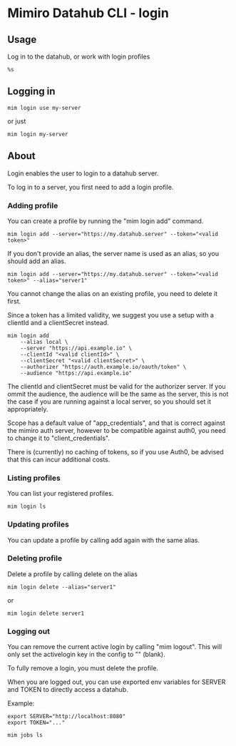 # Mimiro Datahub CLI - login

## Usage

Log in to the datahub, or work with login profiles
```
%s
```

## Logging in

```
mim login use my-server
```
or just
```
mim login my-server
```

## About

Login enables the user to login to a datahub server.

To log in to a server, you first need to add a login profile.

### Adding profile

You can create a profile by running the "mim login add" command.

```
mim login add --server="https://my.datahub.server" --token="<valid token>"
```

If you don't provide an alias, the server name is used as an alias, so you should
add an alias.

```
mim login add --server="https://my.datahub.server" --token="<valid token>" --alias="server1"
```

You cannot change the alias on an existing profile, you need to delete it first.

Since a token has a limited validity, we suggest you use a setup with a clientId and a clientSecret
instead.

```
mim login add 
    --alias local \
    --server "https://api.example.io" \
    --clientId "<valid clientId>" \
    --clientSecret "<valid clientSecret>" \
    --authorizer "https://auth.example.io/oauth/token" \
    --audience "https://api.example.io"
```

The clientId and clientSecret must be valid for the authorizer server. If you ommit the audience, the audience will be
the same as the server, this is not the case if you are running against a local server, so you should set it appropriately.

Scope has a default value of "app_credentials", and that is correct against the mimiro auth server, however to be compatible
against auth0, you need to change it to "client_credentials".

There is (currently) no caching of tokens, so if you use Auth0, be advised that this can incur additional costs.


### Listing profiles

You can list your registered profiles.

```
mim login ls
```

### Updating profiles

You can update a profile by calling add again with the same alias.

### Deleting profile

Delete a profile by calling delete on the alias

```
mim login delete --alias="server1"
```
or
```
mim login delete server1
```

### Logging out

You can remove the current active login by calling "mim logout".
This will only set the activelogin key in the config to "" (blank).

To fully remove a login, you must delete the profile.

When you are logged out, you can use exported env variables for SERVER and TOKEN
to directly access a datahub.

Example:

```
export SERVER="http://localhost:8080"
export TOKEN="..."

mim jobs ls
```